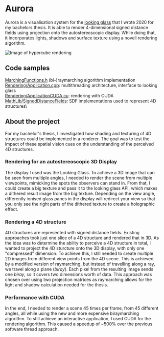 # Aurora

Aurora is a visualisation system for the [looking glass](https://lookingglassfactory.com/) that I wrote 2020 for my bachelors thesis.
It is able to render 4-dimensional signed distance fields using projection onto the autostereoscopic display.
While doing that, it incorporates lights, shadows and surface texture using a novell rendering algorithm. 

![Image of hypercube rendering](https://www.jan-gihr.com/img/aurora_hypercube.png)

## Code samples
[MarchingFunctions.h](/Marching/MarchingFunctions.h) (bi-)raymarching algorithm implementation\
[Rendering/Application.cpp](/Rendering/Application.cpp): multithreading architecture, interface to looking glass\
[Rendering/ApplicationCUDA.cu](/Rendering/ApplicationCUDA.cu): rendering with CUDA\
[MathLib/SignedDistanceFields](MathLib/SignedDistanceFields): SDF implementations used to represent 4D structures\

## About the project
For my bachelor's thesis, I investigated how shading and texturing of 4D structures could be implemented in a renderer.
The goal was to test the impact of these spatial vision cues on the understanding of the perceived 4D structures. 

### Rendering for an autostereoscopic 3D Display
The display I used was the Looking Glass. 
To achieve a 3D image that can be seen from multiple angles, I needed to render the scene from multiple viewpoints, mimicking the spots the observers can stand in.
From that, I could create a big texture and pass it to the looking glass API, which makes a dithered result image from the big texture. 
Depending on the view angle, differently ionised glass panes in the display will redirect your view so that you only see the right parts of the dithered texture to create a holographic effect.

### Rendering a 4D structure
4D structures are represented with signed distance fields.
Existing approaches took just one slice of a 4D structure and rendered that in 3D. 
As the idea was to determine the ability to perceive a 4D structure in total, I wanted to project the 4D sturcture onto the 3D display, with only one "compressed" dimension.
To achieve this, I still needed to create multiple 2D images from different view points from the 4D scene. 
This is achieved by a modified version of raymarching, but instead of travelling along a ray, we travel along a plane (_biray_). 
Each pixel from the resulting image sends one _biray_, so it covers two dimensions worth of data. 
This approach was chosen over using two projection matrices as raymarching allows for the light and shadow calculation needed for the thesis. 

### Performance with CUDA
In the end, I needed to render a scene 45 times per frame, from 45 different angles, all while using the new and more expensive biraymarching algorithm.
To still achieve an interactive application, I used CUDA for the rendering algorithm. This caused a speedup of ~500% over the previous software thread approach. 
